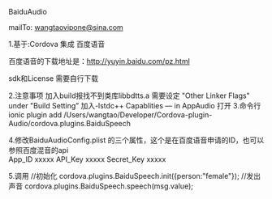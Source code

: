 BaiduAudio

mailTo: wangtaovipone@sina.com

1.基于:Cordova 集成 百度语音

百度语音的下载地址是：http://yuyin.baidu.com/pz.html

sdk和License 需要自行下载

2.注意事项
加入build报找不到类库libbdtts.a 需要设定 "Other Linker Flags" under "Build Setting” 加入-lstdc++
Capablities — in AppAudio 打开
3.命令行
ionic plugin add /Users/wangtao/Developer/Cordova-plugin-Audio/cordova.plugins.BaiduSpeech 

4.修改BaiduAudioConfig.plist 的三个属性，这个是在百度语音申请的ID，也可以参照百度混音的api
<br>
<dict>
	<key>App_ID</key>
	<string>xxxxx</string>
	<key>API_Key</key>
	<string>xxxxx</string>
	<key>Secret_Key</key>
	<string>xxxxx</string>
</dict>


5.调用
//初始化
cordova.plugins.BaiduSpeech.init({person:"female"});
//发出声音
cordova.plugins.BaiduSpeech.speech(msg.value);